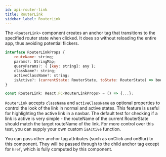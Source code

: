 ```yaml
---
id: api-router-link
title: RouterLink
sidebar_label: RouterLink
---
```


The `<RouterLink>` component creates an anchor tag that transitions to the
specified router state when clicked. It does so without reloading the entire
app, thus avoiding potential flickers.

```jsx
interface RouterLinkProps {
    routeName: string;
    params?: StringMap;
    queryParams?: { [key: string]: any };
    className?: string;
    activeClassName?: string;
    isActive?: (currentState: RouterState, toState: RouterState) => boolean;
}

const RouterLink: React.FC<RouterLinkProps> = () => {...};
```

`RouterLink` accepts `className` and `activeClassName` as optional properties to
control the look of the link in normal and active states. This feature is useful
for highlighting the active link in a navbar. The default test for checking if a
link is active is very simple - the routeName of the current RouterState should
match the target routeName of the link. For more control over this test, you can
supply your own custom `isActive` function.

You can pass other anchor tag attributes (such as onClick and onBlur) to this
component. They will be passed through to the child anchor tag except for
`href`, which is fully computed by this component.
